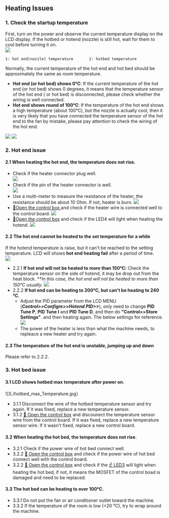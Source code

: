## Heating Issues
### 1. Check the startup temperature
First, turn on the power and observe the current temperature display on the LCD display. If the hotbed or hotend (nozzle) is still hot, wait for them to cool before turning it on.  
![](./LCD_screen.jpg)  
> 
    1: hot end(nozzle) temperature       2: hotbed temperature
Normally, the current temperature of the hot end and hot bed should be approximately the same as room temperature. 
- **Hot end (or hot bed) shows 0℃**: If the current temperature of the hot end (or hot bed) shows 0 degrees, it means that the temperature sensor of the hot end ( or hot bed) is disconnected, please check whether the wiring is well connected.   
- **Hot end shows round of 100℃**: If the temperature of the hot end shows a high temperature (about 100℃), but the nozzle is actually cool, then it is very likely that you have connected the temperature sensor of the hot end to the fan by mistake, please pay attention to check the wiring of the hot end.   

![](./Hotbed_wiring.jpg)           ![](./Hotend_wiring.jpg)     
        
 
### 2. Hot end issue
#### 2.1 When heating the hot end, the temperature does not rise.
- Check if the heater connector plug well.  
![](./hotend_heater.jpg)    
- Check if the pin of the heater connector is well.  
![](./pinofconnector.jpg)
- Use a multi-meter to measure the resistance of the heater, the resistance should be about 10 Ohm. If not, heater is burn.
![](./measure.jpg)
- [:link:Open the control box ](../How_to_open_the_control_box.jpg) and check if the heater wire is connected well to the control board.
![](./WireOfheater.jpg)
- [:link:Open the control box](../How_to_open_the_control_box.jpg) and check if the LED4 will light when heating the hotend. 
![](../LEDs.jpg)

#### 2.2 The hot end cannot be heated to the set temperature for a while
If the hotend temperature is raise, but it can't be reached to the setting temperature. LCD will shows **hot end heating fail** after a period of time.  
![](./hotend_heating_fail.jpg)

- 2.2.1 **If hot end will not be heated to more than 150℃:** Check the temperature sensor on the side of hotend, it may be drop out from the heat block. ***In this case, the hot end will not be heated to more than 150℃ usually.*
![](sensorhotenddrop.jpg)
- 2.2.2 **If hot end can be heating to 200℃, but can't be heating to 240 ℃.** 
  - Adjust the PID parameter from the LCD MENU (***Control>>Configre>>Hotend PID>>***), only need to change **PID Tune P**, **PID Tune I** and **PID Tune D**, and then do **"Control>>Store Settings"**. and then heating again. The below settings for reference.
![](./PIDsettings.jpg)
  - The power of the heater is less than what the machine needs, to repleace a new heater and try again. 

#### 2.3 The temperature of the hot end is unstable, jumping up and down
Please refer to 2.2.2.

### 3. Hot bed issue
#### 3.1 LCD shows hotbed max temperature after power on.
![](./hotbed_max_Temperature.jpg）
- 3.1.1 Disconnect the wire of the hotbed temperature sensor and try again. If it was fixed, replace a new temperature sensor.
- 3.1.2 [:link: Open the control box](../How_to_open_the_control_box.jpg) and discounect the temperature sensor wire from the control board. If it was fixed, replace a new temperature sensor wire. If it wasn't fixed, replace a new control board.

#### 3.2 When heating the hot bed, the temperature does not rise.
- 3.2.1 Check if the power wire of hot bed connect well.
- 3.2.2 [:link: Open the control box](../How_to_open_the_control_box.jpg) and check if the power wire of hot bed connect well with the control board.
- 3.2.2 [:link: Open the control box](../How_to_open_the_control_box.jpg) and check if the [:point_up: LED3](#21-when-heating-the-hot-end-the-temperature-does-not-rise) will light when heating the hot bed, if not, it means the MOSFET of the control boad is damaged and need to be replaced.

#### 3.3 The hot bed can be heating to over 100℃.
- 3.3.1 Do not put the fan or air conditioner outlet toward the machine.
- 3.3.2 If the temperature of the room is low (<20 ℃), try to wrap around the machine.

